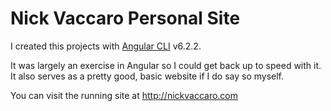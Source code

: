 # Nick Vaccaro Personal Site

I created this projects with [Angular CLI](https://github.com/angular/angular-cli) v6.2.2.

It was largely an exercise in Angular so I could get back up to speed with it. It also serves as a pretty good, basic website if I do say so myself.

You can visit the running site at http://nickvaccaro.com